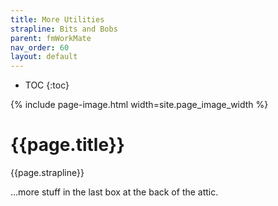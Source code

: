 ```yaml
---
title: More Utilities
strapline: Bits and Bobs
parent: fmWorkMate
nav_order: 60
layout: default
---
```

- TOC
{:toc}

{% include page-image.html width=site.page_image_width %}

# {{page.title}}

{{page.strapline}}

…more stuff in the last box at the back of the attic.
